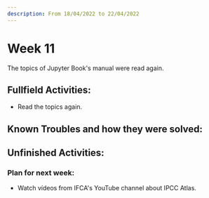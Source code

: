 ```yaml
---
description: From 18/04/2022 to 22/04/2022
---
```


# Week 11

The topics of Jupyter Book's manual were read again.

## Fullfield Activities:

* Read the topics again.

## Known Troubles and how they were solved:



## Unfinished Activities:


### Plan for next week:
* Watch vídeos from IFCA's YouTube channel about IPCC Atlas.

